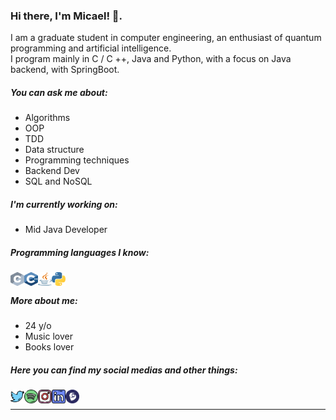### Hi there, I'm Micael! 👋.
I am a graduate student in computer engineering, an enthusiast of quantum programming and artificial intelligence.<br/>
I program mainly in C / C ++, Java and Python, with a focus on Java backend, with SpringBoot.<br/>

##### You can ask me about:
* Algorithms
* OOP
* TDD
* Data structure
* Programming techniques
* Backend Dev
* SQL and NoSQL

##### I'm currently working on:
* Mid Java Developer


##### Programming languages I know:
<img align="left" alt="C" width="22px" height="22px" src="https://raw.githubusercontent.com/leftabn/leftabn/master/Programming/c.svg" />
<img align="left" alt="C++" width="22px" height="22px" src="https://raw.githubusercontent.com/leftabn/leftabn/master/Programming/cpp.svg" />
<!-- <img align="left" alt="C#" width="22px" height="22px" src="https://raw.githubusercontent.com/leftabn/leftabn/master/Programming/csharp.svg" /> -->
<!-- <img align="left" alt="F#" width="22px" height="22px" src="https://raw.githubusercontent.com/leftabn/leftabn/master/Programming/fsharp.svg" /> -->
<!--<img align="left" alt="Haskell" width="22px" height="22px" src="https://raw.githubusercontent.com/leftabn/leftabn/master/Programming/haskell.svg" /> -->
<img align="left" alt="Java" width="22px" height="22px" src="https://raw.githubusercontent.com/leftabn/leftabn/master/Programming/java.svg" />
<!-- <img align="left" alt="PHP" width="22px" height="22px" src="https://raw.githubusercontent.com/leftabn/leftabn/master/Programming/php.svg" /> -->
<img align="left" alt="Python" width="22px" height="22px" src="https://raw.githubusercontent.com/leftabn/leftabn/master/Programming/python.svg" />
<!-- <img align="left" alt="Ruby" width="22px" height="22px" src="https://raw.githubusercontent.com/leftabn/leftabn/master/Programming/ruby.svg" /> -->
<br />

##### More about me:
* 24 y/o
* Music lover
* Books lover


##### Here you can find my social medias and other things:
<a href="https://twitter.com/micasmarquees">
  <img align="left" alt="Allan Bispo | Twitter" width="22px" height="22px" src="https://raw.githubusercontent.com/leftabn/leftabn/master/Icons/twitter.svg" />
</a>
<a href="https://open.spotify.com/user/22fyc7idevduncqwwpgmjswei">
  <img align="left" alt="Allan Bispo | Spotify" width="22px" height="22px" src="https://raw.githubusercontent.com/leftabn/leftabn/master/Icons/spotify.svg" />
</a>
<a href="https://instagram.com/micasmarques">
  <img align="left" alt="Allan Bispo | Instagram" width="22px" height="22px" src="https://raw.githubusercontent.com/leftabn/leftabn/master/Icons/instagram.svg" />
</a>
<a href="https://www.linkedin.com/in/micael-marques/">
  <img align="left" alt="Allan Bispo | Linkedin" width="22px" height="22px" src="https://raw.githubusercontent.com/leftabn/leftabn/master/Icons/linkedin.svg" />
</a>
<a href="http://lattes.cnpq.br/3788114913449602">
  <img align="left" alt="Allan Bispo | Linkedin" width="22px" height="22px" src="https://raw.githubusercontent.com/leftabn/leftabn/master/Icons/lattes.svg" />
</a>
<br />

*************

